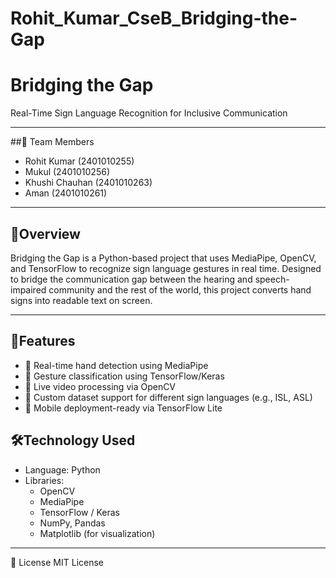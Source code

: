 # Rohit_Kumar_CseB_Bridging-the-Gap
# Bridging the Gap  
Real-Time Sign Language Recognition for Inclusive Communication

---

##👥 Team Members

- Rohit Kumar    (2401010255)
- Mukul          (2401010256)
- Khushi Chauhan (2401010263)
- Aman           (2401010261)

---

## 📘Overview  
Bridging the Gap is a Python-based project that uses MediaPipe, OpenCV, and TensorFlow to recognize sign language gestures in real time. Designed to bridge the communication gap between the hearing and speech-impaired community and the rest of the world, this project converts hand signs into readable text on screen.

---

## 🎯Features  
- 📌 Real-time hand detection using MediaPipe  
- 📌 Gesture classification using TensorFlow/Keras  
- 📌 Live video processing via OpenCV  
- 📌 Custom dataset support for different sign languages (e.g., ISL, ASL)  
- 📌 Mobile deployment-ready via TensorFlow Lite


## 🛠️Technology Used 
- Language: Python  
- Libraries:  
  - OpenCV  
  - MediaPipe  
  - TensorFlow / Keras  
  - NumPy, Pandas  
  - Matplotlib (for visualization)

---

📜 License
MIT License

